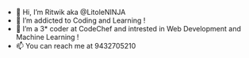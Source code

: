 - 👋 Hi, I’m Ritwik aka @LitoleNINJA
- 👀 I’m addicted to Coding and Learning !
- 🌱 I’m a 3* coder at CodeChef and intrested in Web Development and Machine Learning !
- 📫 You can reach me at 9432705210

<!---
LitoleNINJA/LitoleNINJA is a ✨ special ✨ repository because its `README.md` (this file) appears on your GitHub profile.
You can click the Preview link to take a look at your changes.
--->
